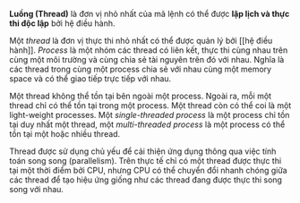 **Luồng (Thread)** là đơn vị nhỏ nhất của mã lệnh có thể được **lập lịch và thực thi độc lập** bởi hệ điều hành.

Một _thread_ là đơn vị thực thi nhỏ nhất có thể được quản lý bởi [[hệ điều hành]]. _Process_ là một nhóm các thread có liên kết, thực thi cùng nhau trên cùng một môi trường và cùng chia sẻ tài nguyên trên đó với nhau. Nghĩa là các thread trong cùng một process chia sẻ với nhau cùng một memory space và có thể giao tiếp trực tiếp với nhau.

Một thread không thể tồn tại bên ngoài một process. Ngoài ra, mỗi một thread chỉ có thể tồn tại trong một process.
Một thread còn có thể coi là một light-weight processes. Một _single-threaded process_ là một process chỉ tồn tại duy nhất một thread, một _multi-threaded process_ là một process có thể tồn tại một hoặc nhiều thread.

Thread được sử dụng chủ yếu để cải thiện ứng dụng thông qua việc tính toán song song (parallelism). Trên thực tế chỉ có một thread được thực thi tại một thời điểm bởi CPU, nhưng CPU có thể chuyển đổi nhanh chóng giữa các thread để tạo hiệu ứng giống như các thread đang được thực thi song song với nhau.